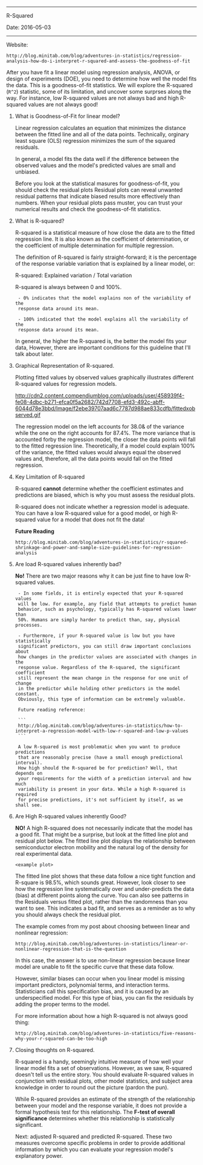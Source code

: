 -----------------------------------------------------
R-Squared

Date: 2016-05-03

-----------------------------------------------------

Website:

```
http://blog.minitab.com/blog/adventures-in-statistics/regression-analysis-how-do-i-interpret-r-squared-and-assess-the-goodness-of-fit
```

After you have fit a linear model using regression analysis, ANOVA, or design
of experiments (DOE), you need to determine how well the model fits the data.
This is a goodness-of-fit statistics. We will explore the R-squared (`R^2`) 
statistic, some of its limitation, and uncover some surprses along the way. For 
instance, low R-squared values are not always bad and high R-squared values are
not always good!

1. What is Goodness-of-Fit for linear model?

	Linear regression calculates an equation that minimizes the distance between
	the fitted line and all of the data points. Technically, orginary least
	square (OLS) regression minimizes the sum of the squared residuals.

	In general, a model fits the data well if the difference between the 
	observed values and the model's predicted values are small and unbiased.

	Before you look at the statistical masures for goodness-of-fit, you should
	check the residual plots Residual plots can reveal unwanted residual 
	patterns that indicate biased results more effectively than numbers. When
	your residual plots pass muster, you can trust your numerical results and
	check the goodness-of-fit statistics.

2. What is R-squared?

	R-squared is a statistical measure of how close the data are to the fitted 
	regression line. It is also known as the coefficient of determination, or 
	the coefficient of multiple determination for multiple regression.

	The definition of R-squared is fairly straight-forward; it is the percentage
	of the response variable variation that is explained by a linear model, or:

	R-squared: Explained variation / Total variation

	R-squared is always between 0 and 100%.
		
		- 0% indicates that the model explains non of the variability of the
		response data around its mean.

		- 100% indicated that the model explains all the variability of the 	
		response data around its mean.

	In general, the higher the R-squared is, the better the model fits your data,
	However, there are important conditions for this guideline that I'll talk
	about later.

3. Graphical Representation of R-squared.

	Plotting fitted values by observed values graphically illustrates different
	R-squared values for regression models.

	http://cdn2.content.compendiumblog.com/uploads/user/458939f4-fe08-4dbc-b271-efca0f5a2682/742d7708-efd3-492c-abff-6044d78e3bbd/Image/f2ebe39707aad6c7787d988ae833cdfb/fittedxobserved.gif	

	The regression model on the left accounts for 38.0& of the variance while
	the one on the right accounts for 87.4%. The more variance that is accounted 
	forby the regression model, the closer the data points will fall to the 
	fitted regression line.	Theoretically, if a model could explain 100% of the 
	variance, the fitted values would always equal the observed values and, 
	therefore, all the data points would fall on the fitted regression.

4. Key Limitation of R-squared

	R-squared **cannot** determine whether the coefficient estimates and 
	predictions are biased, which is why you must assess the residual plots.

	R-squared does not indicate whether a regression model is adequate. You can
	have a low R-squared value for a good model, or high R-squared value for a 
	model that does not fit the data!

	**Future Reading**

	```
	http://blog.minitab.com/blog/adventures-in-statistics/r-squared-shrinkage-and-power-and-sample-size-guidelines-for-regression-analysis
	```

5. Are load R-squared values inherently bad?

	**No!** There are two major reasons why it can be just fine to have low
	R-squared values.

		- In some fields, it is entirely expected that your R-squared values
		will be low. For example, any field that attempts to predict human 
		behavior, such as psychology, typically has R-squared values lower than
		50%. Humans are simply harder to predict than, say, physical processes.

		- Furthermore, if your R-squared value is low but you have statistically
		significant predictors, you can still draw important conclusions about 
		how changes in the predictor values are associated with changes in the 
		response value. Regardless of the R-squared, the significant coefficient
		still represent the mean change in the response for one unit of change 
		in the predictor while holding other predictors in the model constant.
		Obviously, this type of information can be extremely valuable.

		Future reading reference:

		```
		http://blog.minitab.com/blog/adventures-in-statistics/how-to-interpret-a-regression-model-with-low-r-squared-and-low-p-values
		```

		A low R-squared is most problematic when you want to produce predictions
		that are reasonably precise (have a small enough predictional interval).
		How high should the R-squared be for prediction? Well, that depends on 
		your requirements for the width of a prediction interval and how much 
		variability is present in your data. While a high R-squared is required
		for precise predictions, it's not sufficient by itself, as we shall see.

6. Are High R-squared values inherently Good?

	**NO!** A high R-squared does not necessarily indicate that the model has a
	good fit. That might be a surprise, but look at the fitted line plot and 
	residual plot below. The fitted line plot displays the relationship between
	semiconductor electron mobility and the natural log of the density for real
	experimental data.

	`<example plot>`

	The fitted line plot shows that these data follow a nice tight function and
	R-square is 98.5%, which sounds great. However, look closer to see how the
	regression line systematically over and under-predicts the data (bias) at
	different points along the curve. You can also see patterns in the Residuals
	versus fitted plot, rather than the randomness than you want to see. This
	indicates a bad fit, and serves as a reminder as to why you should always
	check the residual plot.

	The example comes from my post about choosing between linear and nonlinear
	regression:

	```
	http://blog.minitab.com/blog/adventures-in-statistics/linear-or-nonlinear-regression-that-is-the-question
	```

	In this case, the answer is to use non-linear regression because linear
	model are unable to fit the specific curve that these data follow.

	However, similar biases can occur when you linear model is missing important
	predictors, polynomial terms, and interaction terms. Statisticians call this 
	specification bias, and it is caused by an underspecified model. For this 
	type of bias, you can fix the residuals by adding the proper terms to the 
	model.

	For more information about how a high R-squared is not always good thing:

	```
	http://blog.minitab.com/blog/adventures-in-statistics/five-reasons-why-your-r-squared-can-be-too-high
	```

7. Closing thoughts on R-squared.

	R-squared is a handy, seemingly intuitive measure of how well your linear
	model fits a set of observations. However, as we saw, R-squared doesn't tell
	us the entire story. You should evaluate R-squared values in conjunction
	with residual plots, other model statistics, and subject area knowledge in
	order to round out the picture (pardon the pun).

	While R-squared provides an estimate of the strength of the relationship 
	between your model and the response variable, it does not provide a formal 
	hypothesis test for this relationship. The **F-test of overall significance**
	determines whether this relationship is statistically significant.

	Next: adjusted R-squared and predicted R-squared. These two measures overcome
	specific problems in order to provide additional information by which you 
	can evaluate your regression model's explanatory power.

